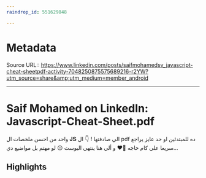 ```yaml
---
raindrop_id: 551629848

---
```


# Metadata
Source URL:: https://www.linkedin.com/posts/saifmohamedsv_javascript-cheat-sheetpdf-activity-7048250875575689216-r2YW?utm_source=share&amp;utm_medium=member_android


---
# Saif Mohamed on LinkedIn: Javascript-Cheat-Sheet.pdf

واحد من احسن ملخصات ال 𝐉𝐒 الي صادفتها ! 👇  ال pdf ده للمبتدئين او حد عايز يراجع سريعا علي كام حاجه 🙏❤️  و ألي هنا ينتهي البوست 😌 لو مهتم بل مواضيع دي…

## Highlights
